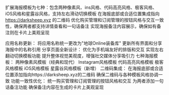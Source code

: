 扩展海报模板为七种：包含两种像素风、ins风格、代码高亮风格、极客风格、iOS风格和星露谷风格，支持左右滑动切换模板
在海报底部或合适位置集成指向 https://darksheep.xyz 的二维码
优化购买管理和订阅管理的按钮风格与交互一致性，确保两者都支持详情查看和一句话备注
实现海报备注内容展示，确保如有备注则在卡片上美观呈现


应用名称更新：
将应用名称统一更改为"地球Online装备库"
更新所有界面和分享海报中的名称引用
分享页面全新设计：
优化为手机端友好的排版和交互
实现左右翻动切换模板功能
提升整体视觉美观度，增强社交媒体分享吸引力
七种海报模板：
两种像素风模板（经典和现代）
Instagram风格模板
代码高亮风格模板
极客风格模板
iOS风格模板
星露谷风格模板（新增）
二维码集成：
在海报底部或合适位置添加指向https://darksheep.xyz的二维码
确保二维码与各种模板风格协调一致
功能一致性优化：
统一购买管理和订阅管理的按钮风格和交互
为两者添加一句话备注功能
确保备注内容在生成的卡片上美观呈现